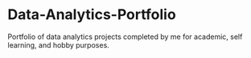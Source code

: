 # Data-Analytics-Portfolio
Portfolio of data analytics projects completed by me for academic, self learning, and hobby purposes.
